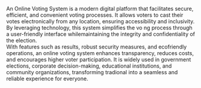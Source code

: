 An Online Voting System is a modern digital platform that facilitates secure, efficient, and convenient voting processes. It allows voters to cast their votes electronically from any location, ensuring accessibility and inclusivity.
By leveraging technology, this system simplifies the vo ng process through a user-friendly interface whilemaintaining the integrity and confidentiality of the election.  
With features such as  results, robust security measures, and ecofriendly operations, an online voting system enhances transparency, reduces costs, and encourages higher voter participation.
It is widely used in government elections, corporate decision-making, educational institutions, and community organizations, transforming tradional  into a seamless and reliable experience for everyone.
